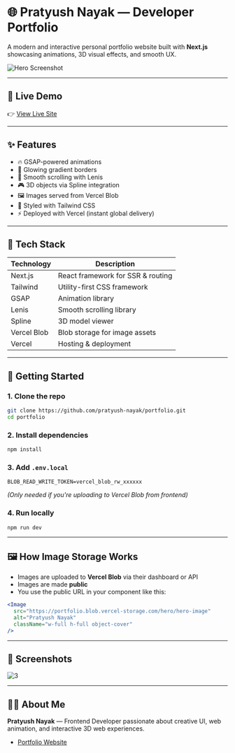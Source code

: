 # 🌐 Pratyush Nayak — Developer Portfolio

A modern and interactive personal portfolio website built with **Next.js** showcasing animations, 3D visual effects, and smooth UX.

![Hero Screenshot](https://your-vercel-blob-url/hero/hero-image)

---

## 🔗 Live Demo

👉 [View Live Site](https://pratyush-nayak.vercel.app/)

---

## ✨ Features

- 🔥 GSAP-powered animations
- 🌈 Glowing gradient borders
- 🚀 Smooth scrolling with Lenis
- 🎮 3D objects via Spline integration
- 🖼️ Images served from Vercel Blob
- 🎨 Styled with Tailwind CSS
- ⚡ Deployed with Vercel (instant global delivery)

---

## 🧱 Tech Stack

| Technology | Description                      |
|------------|----------------------------------|
| Next.js    | React framework for SSR & routing |
| Tailwind   | Utility-first CSS framework       |
| GSAP       | Animation library                 |
| Lenis      | Smooth scrolling library          |
| Spline     | 3D model viewer                   |
| Vercel Blob| Blob storage for image assets     |
| Vercel     | Hosting & deployment              |

---

## 🚀 Getting Started

### 1. Clone the repo

```bash
git clone https://github.com/pratyush-nayak/portfolio.git
cd portfolio
```

### 2. Install dependencies

```bash
npm install
```

### 3. Add `.env.local`

```env
BLOB_READ_WRITE_TOKEN=vercel_blob_rw_xxxxxx
```

_(Only needed if you're uploading to Vercel Blob from frontend)_

### 4. Run locally

```bash
npm run dev
```

---

## 🖼️ How Image Storage Works

- Images are uploaded to **Vercel Blob** via their dashboard or API
- Images are made **public**
- You use the public URL in your component like this:

```jsx
<Image
  src="https://portfolio.blob.vercel-storage.com/hero/hero-image"
  alt="Pratyush Nayak"
  className="w-full h-full object-cover"
/>
```

---

## 📸 Screenshots

![3](https://github.com/user-attachments/assets/0bb63eae-c356-4d86-9b7e-de50e378278d)


---


## 👨‍💻 About Me

**Pratyush Nayak** — Frontend Developer passionate about creative UI, web animation, and interactive 3D web experiences.

- [Portfolio Website](https://pratyush-nayak.vercel.app/)
